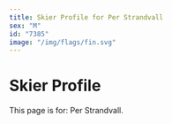 ```yaml
---
title: Skier Profile for Per Strandvall
sex: "M"
id: "7385"
image: "/img/flags/fin.svg" 
---
```


# Skier Profile

This page is for: Per Strandvall.
    
